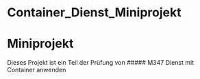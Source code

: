 # Container_Dienst_Miniprojekt
# Miniprojekt
Dieses Projekt ist ein Teil der Prüfung von ##### M347 Dienst mit Container anwenden
